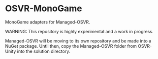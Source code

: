 # OSVR-MonoGame
MonoGame adapters for Managed-OSVR.

WARNING: This repository is highly experimental and a work in progress.

Managed-OSVR will be moving to its own repository and be made into a
NuGet package. Until then, copy the Managed-OSVR folder from OSVR-Unity
into the solution directory.